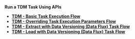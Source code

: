 <strong>Run a TDM Task Using APIs<strong>

<ul>
<li><a href="01_tdm_basic_task_execution_flow.md">TDM - Basic Task Execution Flow</a></li> 
<li><a href="01a_tdm_task_execution_overriding_params_flow.md">TDM - Overriding Task Execution Parameters Flow</li>
<li><a href="01b_tdm_extract_data_versioning_task_execution_flow.md">TDM - Extract with Data Versioning (Data Flux) Task Flow</li>
<li><a href="01c_tdm_load_data_versioning_task_execution_flow.md">TDM - Load with Data Versioning (Data Flux) Task Flow</li>  
</ul>





